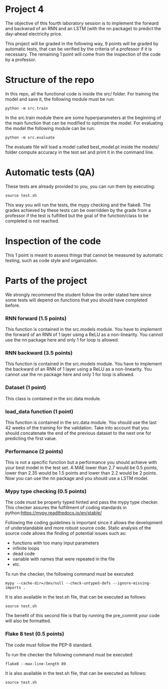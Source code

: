 # Project 4

The objective of this fourth laboratory session is to implement the forward and backwrad of an RNN and an LSTM (with the nn package) to predict the day-ahead electricity price.

This project will be graded in the following way, 9 points will be graded by automatic tests, that can be verified by the criteria of a professor if it is necessary. The remaining 1 point will come from the inspection of the code by a professor. 

# Structure of the repo
In this repo, all the functional code is inside the src/ folder. For training the model and save it, the following module must be run:

    python -m src.train

In the src.train module there are some hyperparameters at the beginning of the main function that can be modified to optimize the model. For evaluating the model the following module can be run:

    python -m src.evaluate

The evaluate file will load a model called best_model.pt inside the models/ folder compute accuracy in the test set and print it in the command line. 


# Automatic tests (QA)
These tests are already provided to you, you can run them by executing:

    source test.sh

This way you will run the tests, the mypy checking and the flake8. The grades achieved by these tests can be overridden by the grade from a professor if the test is fulfilled but the goal of the function/class to be completed is not reached.

# Inspection of the code

This 1 point is meant to assess things that cannot be measured by automatic testing, such as code style and organization.


# Parts of the project

We strongly recommend the student follow the order stated here since some tests will depend on functions that you should have completed before.

### RNN forward (1.5 points)

This function is contained in the src.models module. You have to implement the forward of an RNN of 1 layer using a ReLU as a non-linearity. You cannot use the nn package here and only 1 for loop is allowed.

### RNN backward (3.5 points)

This function is contained in the src.models module. You have to implement the backward of an RNN of 1 layer using a ReLU as a non-linearity. You cannot use the nn package here and only 1 for loop is allowed.

### Dataset (1 point)

This class is contained in the src.data module.

### load_data function (1 point)

This function is contained in the src.data module. You should use the last 42 weeks of the training for the validation. Take into account that you should concatenate the end of the previous dataset to the next one for predicting the first value.

### Performance (2 points)

This is not a specific function but a performance you should achieve with your best model in the test set. A MAE lower than 2.7 would be 0.5 points, lower than 2.35 would be 1.5 points and lower than 2.2 would be 2 points. Now you can use the nn package and you should use a LSTM model.

### Mypy type checking (0.5 points)

The code must be properly typed hinted and pass the mypy type checker. This checker assures the fulfillment of coding standards in python:https://mypy.readthedocs.io/en/stable/

Following the coding guidelines is important since it allows the development of understandable and more robust source code. Static analysis of the source code allows the finding of potential issues such as:
- functions with too many input parameters
- infinite loops
- dead code
- variable with names that were repeated in the file
- etc.

To run the checker, the following command must be executed:

    mypy --cache-dir=/dev/null --check-untyped-defs --ignore-missing-imports .

It is also available in the test.sh file, that can be executed as follows:

    source test.sh

The benefit of this second file is that by running the pre_commit your code will also be formatted.

### Flake 8 test (0.5 points)

The code must follow the PEP-8 standard.

To run the checker the following command must be executed:

    flake8 --max-line-length 89

It is also available in the test.sh file, that can be executed as follows:

    source test.sh


